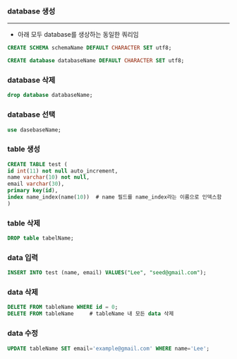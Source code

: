 ### **database 생성**
---
- 아래 모두 database를 생상하는 동일한 쿼리임
~~~sql
CREATE SCHEMA schemaName DEFAULT CHARACTER SET utf8;
~~~

~~~sql
CREATE database databaseName DEFAULT CHARACTER SET utf8;
~~~

### **database 삭제**
~~~sql
drop database databaseName;
~~~

### **database 선택**
~~~sql
use dasebaseName;
~~~

### **table 생성**
~~~sql
CREATE TABLE test (
id int(11) not null auto_increment,
name varchar(10) not null,
email varchar(30),
primary key(id),
index name_index(name(10))  # name 필드를 name_index라는 이름으로 인덱스함
)
~~~

### **table 삭제**
~~~sql
DROP table tabelName;
~~~

### **data 입력**
~~~sql
INSERT INTO test (name, email) VALUES("Lee", "seed@gmail.com");
~~~

### **data 삭제**
~~~sql
DELETE FROM tableName WHERE id = 0;
DELETE FROM tableName     # tableName 내 모든 data 삭제
~~~

### **data 수정**
~~~sql
UPDATE tableName SET email='example@gmail.com' WHERE name='Lee';
~~~